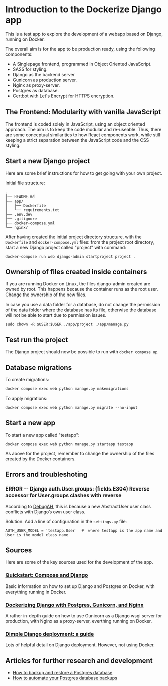 # Introduction to the Dockerize Django app

This is a test app to explore the development of a webapp based on Django, running on Docker.

The overall aim is for the app to be production ready, using the following components:

- A Singlepage frontend, programmed in Object Oriented JavaScript.
- SASS for styling.
- Django as the backend server
- Gunicorn as production server.
- Nginx as proxy-server.
- Postgres as database.
- Certbot with Let's Encrypt for HTTPS encryption.

## The Frontend: Modularity with vanilla JavaScript

The frontend is coded solely in JavaScript, using an object oriented approach. The aim is to keep the code modular and re-useable. Thus, there are some conceptual similarities to how React components work, while still keeping a strict separation between the JavaScript code and the CSS styling.

## Start a new Django project

Here are some brief instructions for how to get going with your own project.

Initial file structure:

```
.
├── README.md
├── app/
│   ├── Dockerfile
│   └── requirements.txt
├── .env.dev
├── .gitignore
├── docker-compose.yml
└── nginx/
```

After having created the initial project directory structure, with the `Dockerfile` and `docker-compose.yml` files: from the project root directory, start a new Django project called "project" with command:

```
docker-compose run web django-admin startproject project .
```

## Ownership of files created inside containers

If you are running Docker on Linux, the files django-admin created are owned by root. This happens because the container runs as the root user. Change the ownership of the new files.

In case you use a data folder for a database, do not change the permission of the data folder where the database has its file, otherwise the database will not be able to start due to permission issues.

```
sudo chown -R $USER:$USER ./app/project ./app/manage.py
```

## Test run the project

The Django project should now be possible to run with `docker compose up`.

## Database migrations

To create migrations:

```
docker compose exec web python manage.py makemigrations
```

To apply migrations:

```
docker compose exec web python manage.py migrate --no-input

```

## Start a new app

To start a new app called "testapp":

```
docker compose exec web python manage.py startapp testapp
```

As above for the project, remember to change the ownership of the files created by the Docker containers.

## Errors and troubleshoting

### ERROR -- Django auth.User.groups: (fields.E304) Reverse accessor for User.groups clashes with reverse

According to [DebugAH](https://debugah.com/django-auth-user-groups-fields-e304-reverse-accessor-for-user-groups-clashes-with-reverse-5735/), this is because a new AbstractUser user class conflicts with Django’s own user class.

Solution: Add a line of configuration in the `settings.py` file:

```
AUTH_USER_MODEL = 'testapp.User'  #  where testapp is the app name and User is the model class name
```

## Sources

Here are some of the key sources used for the development of the app.

### [Quickstart: Compose and Django](https://docs.docker.com/samples/django/)

Basic information on how to set up Django and Postgres on Docker, with everything running in Docker.

### [Dockerizing Django with Postgres, Gunicorn, and Nginx](https://testdriven.io/blog/dockerizing-django-with-postgres-gunicorn-and-nginx/)

A rather in-depth guide on how to use Gunicorn as a Django wsgi server for production, with Nginx as a proxy-server, everthing running on Docker.

### [Dimple Django deployment: a guide](https://mattsegal.dev/simple-django-deployment.html)

Lots of helpful detail on Django deployment. However, not using Docker.

## Articles for further research and development

- [How to backup and restore a Postgres database](https://mattsegal.dev/postgres-backup-and-restore.html)
- [How to automate your Postgres database backups](https://mattsegal.dev/postgres-backup-automate.html)

